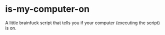 # is-my-computer-on
A little brainfuck script that tells you if your computer (executing the script) is on.

